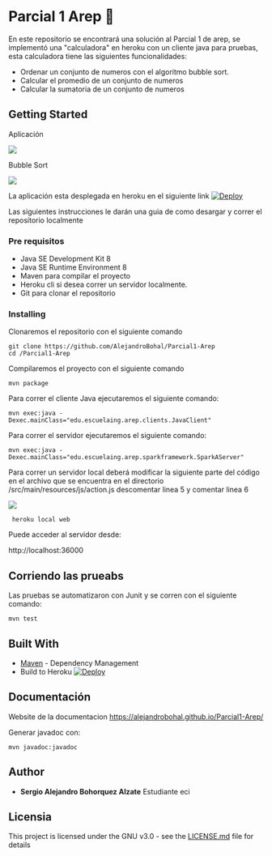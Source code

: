 # Parcial 1 Arep  :rocket:

En este repositorio se encontrará una solución al Parcial 1 de arep, se implementó
una "calculadora" en heroku con un cliente java para pruebas, esta calculadora
tiene las siguientes funcionalidades:
  
 - Ordenar un conjunto de numeros con el algoritmo bubble sort.
 - Calcular el promedio de un conjunto de numeros
 - Calcular la sumatoria de un conjunto de numeros

## Getting Started

Aplicación

![](https://media.discordapp.net/attachments/352624122301513730/751500769210925096/unknown.png?width=532&height=475)

Bubble Sort

![](https://media.discordapp.net/attachments/352624122301513730/751501821792747601/unknown.png?width=815&height=475)

La aplicación esta desplegada en heroku en el siguiente link
[![Deploy](https://www.herokucdn.com/deploy/button.svg)](https://parcial-alejandrobohorquez.herokuapp.com/)

Las siguientes instrucciones le darán una guia de como desargar
y correr el repositorio localmente

### Pre requisitos

- Java SE Development Kit 8
- Java SE Runtime Environment 8
- Maven para compilar el proyecto
- Heroku cli si desea correr un servidor localmente.
- Git para clonar el repositorio



### Installing

Clonaremos el repositorio con el siguiente comando

```
git clone https://github.com/AlejandroBohal/Parcial1-Arep
cd /Parcial1-Arep
```

Compilaremos el proyecto con el siguiente comando
```
mvn package
```
Para correr el cliente Java ejecutaremos el siguiente comando:
```
mvn exec:java -Dexec.mainClass="edu.escuelaing.arep.clients.JavaClient"
```

Para correr el servidor ejecutaremos el siguiente comando:
```
mvn exec:java -Dexec.mainClass="edu.escuelaing.arep.sparkframework.SparkAServer"
```

Para correr un servidor local deberá modificar la siguiente parte 
del código en el archivo que se encuentra en el directorio
/src/main/resources/js/action.js descomentar linea 5 y comentar linea 6


![](https://media.discordapp.net/attachments/352624122301513730/751503820751634542/unknown.png?width=1026&height=403)
```
 heroku local web
```

Puede acceder al servidor desde:

http://localhost:36000


## Corriendo las prueabs

Las pruebas se automatizaron con Junit y se corren con 
el siguiente comando:

```
mvn test
```

## Built With

* [Maven](https://maven.apache.org/) - Dependency Management
* Build to Heroku
    [![Deploy](https://www.herokucdn.com/deploy/button.svg)](https://parcial-alejandrobohorquez.herokuapp.com/)


## Documentación

Website de la documentacion
https://alejandrobohal.github.io/Parcial1-Arep/

Generar javadoc con:

```
mvn javadoc:javadoc
```

## Author

* **Sergio Alejandro Bohorquez Alzate** 
Estudiante eci

## Licensia

This project is licensed under the GNU v3.0 - see the [LICENSE.md](LICENSE.md) file for details
